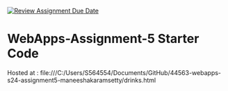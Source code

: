 [![Review Assignment Due Date](https://classroom.github.com/assets/deadline-readme-button-24ddc0f5d75046c5622901739e7c5dd533143b0c8e959d652212380cedb1ea36.svg)](https://classroom.github.com/a/5u0mb8O1)
# WebApps-Assignment-5 Starter Code
Hosted at : file:///C:/Users/S564554/Documents/GitHub/44563-webapps-s24-assignment5-maneeshakaramsetty/drinks.html
